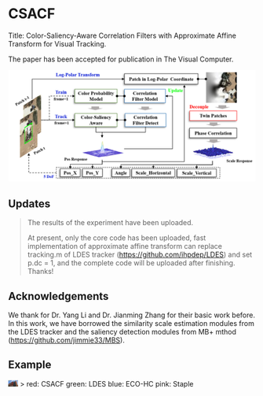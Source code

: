 # CSACF
Title: Color-Saliency-Aware Correlation Filters with Approximate Affine Transform for Visual Tracking.
>
The paper has been accepted for publication in The Visual Computer.
>
![Fig1](https://github.com/lv346308962/CSACF/blob/03a8452c99fdb6c984b4790e37b87b3f74a3d9ee/imgs/frame.png)
## Updates
> The results of the experiment have been uploaded.
> 
> At present, only the core code has been uploaded, fast implementation of approximate affine transform can replace tracking.m of LDES tracker (https://github.com/ihpdep/LDES) and set p.dc = 1, and the complete code will be uploaded after finishing. 
Thanks!
>
## Acknowledgements
We thank for Dr. Yang Li and Dr. Jianming Zhang for their basic work before. In this work, we have borrowed the similarity scale estimation modules from the LDES tracker and the saliency detection modules from MB+ mthod (https://github.com/jimmie33/MBS).
## Example
<img src="https://github.com/lv346308962/CSACF/blob/a8205a3d22d421202daadd9824a4196d6211dbad/imgs/test1.gif" width="20px"/>
>
red: CSACF green: LDES blue: ECO-HC pink: Staple
